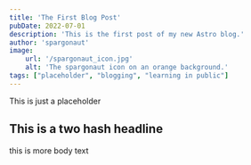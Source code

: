 ```yaml
---
title: 'The First Blog Post'
pubDate: 2022-07-01
description: 'This is the first post of my new Astro blog.'
author: 'spargonaut'
image:
    url: '/spargonaut_icon.jpg'
    alt: 'The spargonaut icon on an orange background.'
tags: ["placeholder", "blogging", "learning in public"]
---
```


This is just a placeholder

## This is a two hash headline

this is more body text
